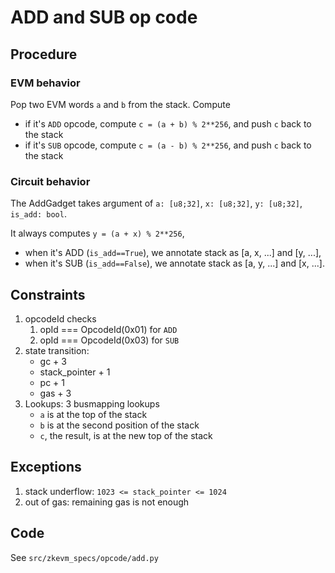 # ADD and SUB op code

## Procedure

### EVM behavior

Pop two EVM words `a` and `b` from the stack. Compute
- if it's `ADD` opcode, compute `c = (a + b) % 2**256`, and push `c` back to the stack
- if it's `SUB` opcode, compute `c = (a - b) % 2**256`, and push `c` back to the stack

### Circuit behavior

The AddGadget takes argument of `a: [u8;32]`, `x: [u8;32]`, `y: [u8;32]`, `is_add: bool`.

It always computes `y = (a + x) % 2**256`,

- when it's ADD (`is_add==True`), we annotate stack as [a, x, ...] and [y, ...],
- when it's SUB (`is_add==False`), we annotate stack as [a, y, ...] and [x, ...].

## Constraints

1. opcodeId checks
   1. opId === OpcodeId(0x01) for `ADD`
   2. opId === OpcodeId(0x03) for `SUB`
2. state transition:
    - gc + 3
    - stack_pointer + 1
    - pc + 1
    - gas + 3
3. Lookups: 3 busmapping lookups
   - `a` is at the top of the stack
   - `b` is at the second position of the stack
   - `c`, the result, is at the new top of the stack

## Exceptions

1. stack underflow: `1023 <= stack_pointer <= 1024`
2. out of gas: remaining gas is not enough

## Code

See `src/zkevm_specs/opcode/add.py`
